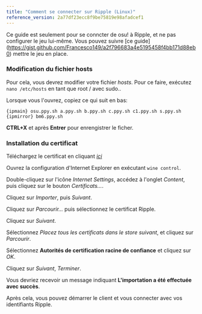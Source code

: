 ```yaml
---
title: "Comment se connecter sur Ripple (Linux)"
reference_version: 2a77df23ecc8f9be75819e98afadcef1
---
```

Ce guide est seulement pour se conncter de osu! à Ripple, et ne pas configurer le jeu lui-même. Vous pouvez suivre [ce guide]
(https://gist.github.com/Francesco149/a2f796683a4e5195458f4bb171d88eb0) mettre le jeu en place.

### Modification du fichier hosts
Pour cela, vous devrez modifier votre fichier *hosts*. Pour ce faire, exécutez `nano /etc/hosts` en tant que root / avec sudo..

Lorsque vous l'ouvrez, copiez ce qui suit en bas:

```
{ipmain} osu.ppy.sh a.ppy.sh b.ppy.sh c.ppy.sh c1.ppy.sh s.ppy.sh
{ipmirror} bm6.ppy.sh
```
**CTRL+X** et après **Entrer** pour enrengistrer le ficher.

### Installation du certificat
Téléchargez le certificat en cliquant [*ici*](https://git.zxq.co/ripple/ripple-server-switcher/raw/master/RippleServerSwitcher/Resources/certificate.cer)

Ouvrez la configuration d'Internet Explorer en exécutant `wine control`.

Double-cliquez sur l'icône *Internet Settings*, accédez à l'onglet *Content*, puis cliquez sur le bouton *Certificats...*.

Cliquez sur *Importer*, puis *Suivant*.

Cliquez sur *Parcourir...* puis sélectionnez le certificat Ripple.

Cliquez sur *Suivant*.

Sélectionnez *Placez tous les certificats dans le store suivant*, et cliquez sur *Parcourir*.

Sélectionnez **Autorités de certification racine de confiance** et cliquez sur *OK*.

Cliquez sur *Suivant*, *Terminer*.

Vous devriez recevoir un message indiquant **L'importation a été effectuée avec succès**.

Après cela, vous pouvez démarrer le client et vous connecter avec vos identifiants Ripple.
